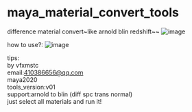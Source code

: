 # maya_material_convert_tools
difference material convert~like arnold blin redshift~~
![image](https://github.com/qqqq88902494/maya_material_convert_tools/blob/master/weixin%E5%85%AC%E4%BC%97%E5%8F%B7.jpg )

how to use?:
![image](https://github.com/qqqq88902494/maya_material_convert_tools/blob/master/GIF.gif )  

tips:<br>
by vfxmstc<br> 
email:410386656@qq.com<br>
maya2020<br>
tools_version:v01<br>
support:arnold to blin (diff spc trans normal) <br>
just select all materials and run it!<br>



